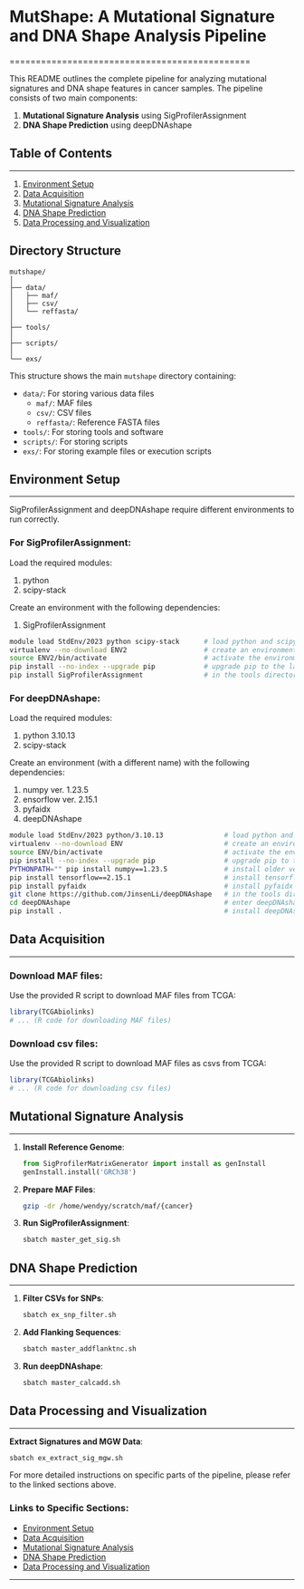# MutShape: A Mutational Signature and DNA Shape Analysis Pipeline
==============================================

This README outlines the complete pipeline for analyzing mutational signatures and DNA shape features in cancer samples. The pipeline consists of two main components:

1. **Mutational Signature Analysis** using SigProfilerAssignment
2. **DNA Shape Prediction** using deepDNAshape

## Table of Contents
-----------------

1. [Environment Setup](#environment-setup)
2. [Data Acquisition](#data-acquisition)
3. [Mutational Signature Analysis](#mutational-signature-analysis)
4. [DNA Shape Prediction](#dna-shape-prediction)
5. [Data Processing and Visualization](#data-processing-and-visualization)

## Directory Structure

```
mutshape/
│
├── data/
│   ├── maf/
│   ├── csv/
│   └── reffasta/
│
├── tools/
│
├── scripts/
│
└── exs/
```

This structure shows the main `mutshape` directory containing:
- `data/`: For storing various data files
  - `maf/`: MAF files
  - `csv/`: CSV files
  - `reffasta/`: Reference FASTA files
- `tools/`: For storing tools and software
- `scripts/`: For storing scripts
- `exs/`: For storing example files or execution scripts

## Environment Setup
-------------------
SigProfilerAssignment and deepDNAshape require different environments to run correctly.

### For SigProfilerAssignment:
Load the required modules:
1. python
2. scipy-stack
   
Create an environment with the following dependencies:
1. SigProfilerAssignment

```bash
module load StdEnv/2023 python scipy-stack      # load python and scipy-stack
virtualenv --no-download ENV2                   # create an environment (in this case named ENV2)
source ENV2/bin/activate                        # activate the environment
pip install --no-index --upgrade pip            # upgrade pip to the latest version
pip install SigProfilerAssignment               # in the tools directory, install SigProfilerAssignment (it will be in your environment the next time you activate it)
```

### For deepDNAshape:
Load the required modules:
1. python 3.10.13
2. scipy-stack
   
Create an environment (with a different name) with the following dependencies:
1. numpy ver. 1.23.5
2. ensorflow ver. 2.15.1
3. pyfaidx
4. deepDNAshape

```bash
module load StdEnv/2023 python/3.10.13               # load python and scipy-stack
virtualenv --no-download ENV                         # create an environment (in this case named ENV)
source ENV/bin/activate                              # activate the environment
pip install --no-index --upgrade pip                 # upgrade pip to the latest version
PYTHONPATH="" pip install numpy==1.23.5              # install older version to override version from scipy-stack
pip install tensorflow==2.15.1                       # install tensorflow ver. 2.15.1 
pip install pyfaidx                                  # install pyfaidx
git clone https://github.com/JinsenLi/deepDNAshape   # in the tools directory, clone deepDNAshape repository
cd deepDNAshape                                      # enter deepDNAshape repository
pip install .                                        # install deepDNAshape
```

## Data Acquisition
------------------

### Download MAF files:

Use the provided R script to download MAF files from TCGA:

```r
library(TCGAbiolinks)
# ... (R code for downloading MAF files)
```

### Download csv files:

Use the provided R script to download MAF files as csvs from TCGA:

```r
library(TCGAbiolinks)
# ... (R code for downloading csv files)
```


## Mutational Signature Analysis
------------------------------

1. **Install Reference Genome**:
   ```python
   from SigProfilerMatrixGenerator import install as genInstall
   genInstall.install('GRCh38')
   ```

2. **Prepare MAF Files**:
   ```bash
   gzip -dr /home/wendyy/scratch/maf/{cancer}
   ```

3. **Run SigProfilerAssignment**:
   ```bash
   sbatch master_get_sig.sh
   ```

## DNA Shape Prediction
----------------------

1. **Filter CSVs for SNPs**:
   ```bash
   sbatch ex_snp_filter.sh
   ```

2. **Add Flanking Sequences**:
   ```bash
   sbatch master_addflanktnc.sh
   ```

3. **Run deepDNAshape**:
   ```bash
   sbatch master_calcadd.sh
   ```

## Data Processing and Visualization
-----------------------------------

**Extract Signatures and MGW Data**:
```bash
sbatch ex_extract_sig_mgw.sh
```


For more detailed instructions on specific parts of the pipeline, please refer to the linked sections above.

### Links to Specific Sections:

- [Environment Setup](#environment-setup)
- [Data Acquisition](#data-acquisition)
- [Mutational Signature Analysis](#mutational-signature-analysis)
- [DNA Shape Prediction](#dna-shape-prediction)
- [Data Processing and Visualization](#data-processing-and-visualization)

---
